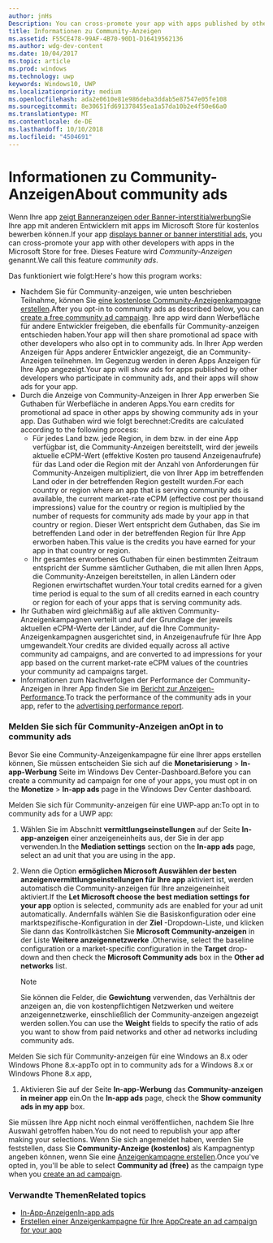 ```yaml
---
author: jnHs
Description: You can cross-promote your app with apps published by other developers. We call this feature community ads.
title: Informationen zu Community-Anzeigen
ms.assetid: F55CE478-99AF-4B70-90D1-D16419562136
ms.author: wdg-dev-content
ms.date: 10/04/2017
ms.topic: article
ms.prod: windows
ms.technology: uwp
keywords: Windows10, UWP
ms.localizationpriority: medium
ms.openlocfilehash: ada2e0610e81e986deba3ddab5e87547e05fe108
ms.sourcegitcommit: 8e30651fd691378455ea1a57da10b2e4f50e66a0
ms.translationtype: MT
ms.contentlocale: de-DE
ms.lasthandoff: 10/10/2018
ms.locfileid: "4504691"
---
```

# <a name="about-community-ads"></a><span data-ttu-id="520c2-103">Informationen zu Community-Anzeigen</span><span class="sxs-lookup"><span data-stu-id="520c2-103">About community ads</span></span>

<span data-ttu-id="520c2-104">Wenn Ihre app [zeigt Banneranzeigen oder Banner-interstitialwerbung](../monetize/display-ads-in-your-app.md)Sie Ihre app mit anderen Entwicklern mit apps im Microsoft Store für kostenlos bewerben können.</span><span class="sxs-lookup"><span data-stu-id="520c2-104">If your app [displays banner or banner interstitial ads](../monetize/display-ads-in-your-app.md), you can cross-promote your app with other developers with apps in the Microsoft Store for free.</span></span> <span data-ttu-id="520c2-105">Dieses Feature wird *Community-Anzeigen* genannt.</span><span class="sxs-lookup"><span data-stu-id="520c2-105">We call this feature *community ads*.</span></span>  

<span data-ttu-id="520c2-106">Das funktioniert wie folgt:</span><span class="sxs-lookup"><span data-stu-id="520c2-106">Here's how this program works:</span></span>

* <span data-ttu-id="520c2-107">Nachdem Sie für Community-anzeigen, wie unten beschrieben Teilnahme, können Sie [eine kostenlose Community-Anzeigenkampagne erstellen](create-an-ad-campaign-for-your-app.md).</span><span class="sxs-lookup"><span data-stu-id="520c2-107">After you opt-in to community ads as described below, you can [create a free community ad campaign](create-an-ad-campaign-for-your-app.md).</span></span> <span data-ttu-id="520c2-108">Ihre app wird dann Werbefläche für andere Entwickler freigeben, die ebenfalls für Community-anzeigen entschieden haben.</span><span class="sxs-lookup"><span data-stu-id="520c2-108">Your app will then share promotional ad space with other developers who also opt in to community ads.</span></span> <span data-ttu-id="520c2-109">In Ihrer App werden Anzeigen für Apps anderer Entwickler angezeigt, die an Community-Anzeigen teilnehmen. Im Gegenzug werden in deren Apps Anzeigen für Ihre App angezeigt.</span><span class="sxs-lookup"><span data-stu-id="520c2-109">Your app will show ads for apps published by other developers who participate in community ads, and their apps will show ads for your app.</span></span>
* <span data-ttu-id="520c2-110">Durch die Anzeige von Community-Anzeigen in Ihrer App erwerben Sie Guthaben für Werbefläche in anderen Apps.</span><span class="sxs-lookup"><span data-stu-id="520c2-110">You earn credits for promotional ad space in other apps by showing community ads in your app.</span></span> <span data-ttu-id="520c2-111">Das Guthaben wird wie folgt berechnet:</span><span class="sxs-lookup"><span data-stu-id="520c2-111">Credits are calculated according to the following process:</span></span>
  * <span data-ttu-id="520c2-112">Für jedes Land bzw. jede Region, in dem bzw. in der eine App verfügbar ist, die Community-Anzeigen bereitstellt, wird der jeweils aktuelle eCPM-Wert (effektive Kosten pro tausend Anzeigenaufrufe) für das Land oder die Region mit der Anzahl von Anforderungen für Community-Anzeigen multipliziert, die von Ihrer App im betreffenden Land oder in der betreffenden Region gestellt wurden.</span><span class="sxs-lookup"><span data-stu-id="520c2-112">For each country or region where an app that is serving community ads is available, the current market-rate eCPM (effective cost per thousand impressions) value for the country or region is multiplied by the number of requests for community ads made by your app in that country or region.</span></span> <span data-ttu-id="520c2-113">Dieser Wert entspricht dem Guthaben, das Sie im betreffenden Land oder in der betreffenden Region für Ihre App erworben haben.</span><span class="sxs-lookup"><span data-stu-id="520c2-113">This value is the credits you have earned for your app in that country or region.</span></span>
  * <span data-ttu-id="520c2-114">Ihr gesamtes erworbenes Guthaben für einen bestimmten Zeitraum entspricht der Summe sämtlicher Guthaben, die mit allen Ihren Apps, die Community-Anzeigen bereitstellen, in allen Ländern oder Regionen erwirtschaftet wurden.</span><span class="sxs-lookup"><span data-stu-id="520c2-114">Your total credits earned for a given time period is equal to the sum of all credits earned in each country or region for each of your apps that is serving community ads.</span></span>
* <span data-ttu-id="520c2-115">Ihr Guthaben wird gleichmäßig auf alle aktiven Community-Anzeigenkampagnen verteilt und auf der Grundlage der jeweils aktuellen eCPM-Werte der Länder, auf die Ihre Community-Anzeigenkampagnen ausgerichtet sind, in Anzeigenaufrufe für Ihre App umgewandelt.</span><span class="sxs-lookup"><span data-stu-id="520c2-115">Your credits are divided equally across all active community ad campaigns, and are converted to ad impressions for your app based on the current market-rate eCPM values of the countries your community ad campaigns target.</span></span>
* <span data-ttu-id="520c2-116">Informationen zum Nachverfolgen der Performance der Community-Anzeigen in Ihrer App finden Sie im [Bericht zur Anzeigen-Performance](advertising-performance-report.md).</span><span class="sxs-lookup"><span data-stu-id="520c2-116">To track the performance of the community ads in your app, refer to the [advertising performance report](advertising-performance-report.md).</span></span>

### <a name="opt-in-to-community-ads"></a><span data-ttu-id="520c2-117">Melden Sie sich für Community-Anzeigen an</span><span class="sxs-lookup"><span data-stu-id="520c2-117">Opt in to community ads</span></span>

<span data-ttu-id="520c2-118">Bevor Sie eine Community-Anzeigenkampagne für eine Ihrer apps erstellen können, Sie müssen entscheiden Sie sich auf die **Monetarisierung** &gt; **In-app-Werbung** Seite im Windows Dev Center-Dashboard.</span><span class="sxs-lookup"><span data-stu-id="520c2-118">Before you can create a community ad campaign for one of your apps, you must opt in on the **Monetize** &gt; **In-app ads** page in the Windows Dev Center dashboard.</span></span>

<span data-ttu-id="520c2-119">Melden Sie sich für Community-anzeigen für eine UWP-app an:</span><span class="sxs-lookup"><span data-stu-id="520c2-119">To opt in to community ads for a UWP app:</span></span>

1. <span data-ttu-id="520c2-120">Wählen Sie im Abschnitt **vermittlungseinstellungen** auf der Seite **In-app-anzeigen** einer anzeigeneinheits aus, der Sie in der app verwenden.</span><span class="sxs-lookup"><span data-stu-id="520c2-120">In the **Mediation settings** section on the **In-app ads** page, select an ad unit that you are using in the app.</span></span>
2. <span data-ttu-id="520c2-121">Wenn die Option **ermöglichen Microsoft Auswählen der besten anzeigenvermittlungseinstellungen für Ihre app** aktiviert ist, werden automatisch die Community-anzeigen für Ihre anzeigeneinheit aktiviert.</span><span class="sxs-lookup"><span data-stu-id="520c2-121">If the **Let Microsoft choose the best mediation settings for your app** option is selected, community ads are enabled for your ad unit automatically.</span></span> <span data-ttu-id="520c2-122">Andernfalls wählen Sie die Basiskonfiguration oder eine marktspezifische-Konfiguration in der **Ziel** -Dropdown-Liste, und klicken Sie dann das Kontrollkästchen Sie **Microsoft Community-anzeigen** in der Liste **Weitere anzeigennetzwerke** .</span><span class="sxs-lookup"><span data-stu-id="520c2-122">Otherwise, select the baseline configuration or a market-specific configuration in the **Target** drop-down and then check the **Microsoft Community ads** box in the **Other ad networks** list.</span></span>

    > [!NOTE]
    > <span data-ttu-id="520c2-123">Sie können die Felder, die **Gewichtung** verwenden, das Verhältnis der anzeigen an, die von kostenpflichtigen Netzwerken und weitere anzeigennetzwerke, einschließlich der Community-anzeigen angezeigt werden sollen.</span><span class="sxs-lookup"><span data-stu-id="520c2-123">You can use the **Weight** fields to specify the ratio of ads you want to show from paid networks and other ad networks including community ads.</span></span>

<span data-ttu-id="520c2-124">Melden Sie sich für Community-anzeigen für eine Windows an 8.x oder Windows Phone 8.x-app</span><span class="sxs-lookup"><span data-stu-id="520c2-124">To opt in to community ads for a Windows 8.x or Windows Phone 8.x app,</span></span>

1. <span data-ttu-id="520c2-125">Aktivieren Sie auf der Seite **In-app-Werbung** das **Community-anzeigen in meiner app** ein.</span><span class="sxs-lookup"><span data-stu-id="520c2-125">On the **In-app ads** page, check the **Show community ads in my app** box.</span></span>

<span data-ttu-id="520c2-126">Sie müssen Ihre App nicht noch einmal veröffentlichen, nachdem Sie Ihre Auswahl getroffen haben.</span><span class="sxs-lookup"><span data-stu-id="520c2-126">You do not need to republish your app after making your selections.</span></span> <span data-ttu-id="520c2-127">Wenn Sie sich angemeldet haben, werden Sie feststellen, dass Sie **Community-Anzeige (kostenlos)** als Kampagnentyp angeben können, wenn Sie eine [Anzeigenkampagne erstellen](create-an-ad-campaign-for-your-app.md).</span><span class="sxs-lookup"><span data-stu-id="520c2-127">Once you've opted in, you'll be able to select **Community ad (free)** as the campaign type when you [create an ad campaign](create-an-ad-campaign-for-your-app.md).</span></span>

### <a name="related-topics"></a><span data-ttu-id="520c2-128">Verwandte Themen</span><span class="sxs-lookup"><span data-stu-id="520c2-128">Related topics</span></span>

* [<span data-ttu-id="520c2-129">In-App-Anzeigen</span><span class="sxs-lookup"><span data-stu-id="520c2-129">In-app ads</span></span>](in-app-ads.md)
* [<span data-ttu-id="520c2-130">Erstellen einer Anzeigenkampagne für Ihre App</span><span class="sxs-lookup"><span data-stu-id="520c2-130">Create an ad campaign for your app</span></span>](create-an-ad-campaign-for-your-app.md)
